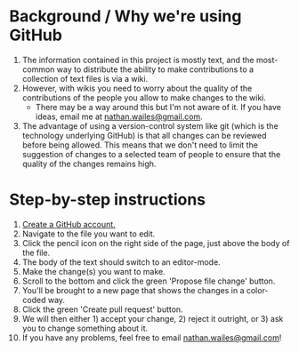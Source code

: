 # Background / Why we're using GitHub
1. The information contained in this project is mostly text, and the most-common way to distribute the ability to make contributions to a collection of text files is via a wiki.
1. However, with wikis you need to worry about the quality of the contributions of the people you allow to make changes to the wiki.
    - There may be a way around this but I'm not aware of it. If you have ideas, email me at nathan.wailes@gmail.com.
1. The advantage of using a version-control system like git (which is the technology underlying GitHub) is that all changes can be reviewed before being allowed. This means that we don't need to limit the suggestion of changes to a selected team of people to ensure that the quality of the changes remains high.

# Step-by-step instructions
1. [Create a GitHub account.](https://github.com/join)
1. Navigate to the file you want to edit.
1. Click the pencil icon on the right side of the page, just above the body of the file.
1. The body of the text should switch to an editor-mode.
1. Make the change(s) you want to make.
1. Scroll to the bottom and click the green 'Propose file change' button.
1. You'll be brought to a new page that shows the changes in a color-coded way.
1. Click the green 'Create pull request' button.
1. We will then either 1) accept your change, 2) reject it outright, or 3) ask you to change something about it.
1. If you have any problems, feel free to email nathan.wailes@gmail.com!
